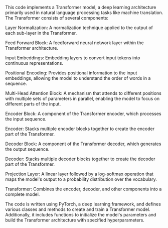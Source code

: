 This code implements a Transformer model, a deep learning architecture primarily used in natural language processing tasks like machine translation. The Transformer consists of several components:

Layer Normalization: A normalization technique applied to the output of each sub-layer in the Transformer.

Feed Forward Block: A feedforward neural network layer within the Transformer architecture.

Input Embeddings: Embedding layers to convert input tokens into continuous representations.

Positional Encoding: Provides positional information to the input embeddings, allowing the model to understand the order of words in a sequence.

Multi-Head Attention Block: A mechanism that attends to different positions with multiple sets of parameters in parallel, enabling the model to focus on different parts of the input.

Encoder Block: A component of the Transformer encoder, which processes the input sequence.

Encoder: Stacks multiple encoder blocks together to create the encoder part of the Transformer.

Decoder Block: A component of the Transformer decoder, which generates the output sequence.

Decoder: Stacks multiple decoder blocks together to create the decoder part of the Transformer.

Projection Layer: A linear layer followed by a log-softmax operation that maps the model's output to a probability distribution over the vocabulary.

Transformer: Combines the encoder, decoder, and other components into a complete model.

The code is written using PyTorch, a deep learning framework, and defines various classes and methods to create and train a Transformer model. Additionally, it includes functions to initialize the model's parameters and build the Transformer architecture with specified hyperparameters.
